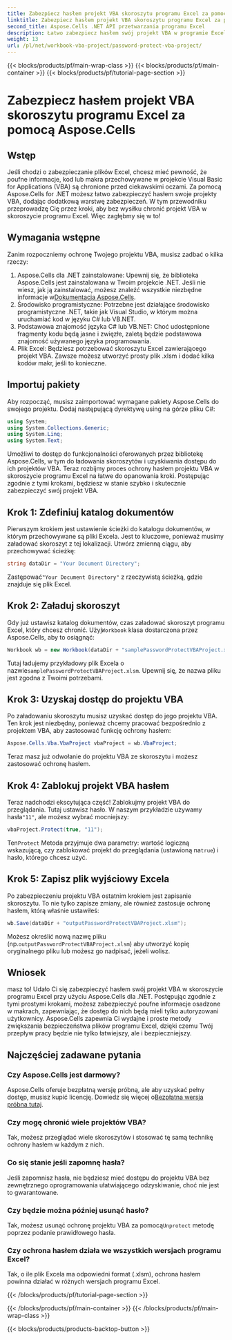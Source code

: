 ```yaml
---
title: Zabezpiecz hasłem projekt VBA skoroszytu programu Excel za pomocą Aspose.Cells
linktitle: Zabezpiecz hasłem projekt VBA skoroszytu programu Excel za pomocą Aspose.Cells
second_title: Aspose.Cells .NET API przetwarzania programu Excel
description: Łatwo zabezpiecz hasłem swój projekt VBA w programie Excel, korzystając z Aspose.Cells dla .NET. Postępuj zgodnie z tym przewodnikiem krok po kroku, aby zwiększyć bezpieczeństwo.
weight: 13
url: /pl/net/workbook-vba-project/password-protect-vba-project/
---
```


{{< blocks/products/pf/main-wrap-class >}}
{{< blocks/products/pf/main-container >}}
{{< blocks/products/pf/tutorial-page-section >}}

# Zabezpiecz hasłem projekt VBA skoroszytu programu Excel za pomocą Aspose.Cells

## Wstęp
Jeśli chodzi o zabezpieczanie plików Excel, chcesz mieć pewność, że poufne informacje, kod lub makra przechowywane w projekcie Visual Basic for Applications (VBA) są chronione przed ciekawskimi oczami. Za pomocą Aspose.Cells for .NET możesz łatwo zabezpieczyć hasłem swoje projekty VBA, dodając dodatkową warstwę zabezpieczeń. W tym przewodniku przeprowadzę Cię przez kroki, aby bez wysiłku chronić projekt VBA w skoroszycie programu Excel. Więc zagłębmy się w to!
## Wymagania wstępne
Zanim rozpoczniemy ochronę Twojego projektu VBA, musisz zadbać o kilka rzeczy:
1.  Aspose.Cells dla .NET zainstalowane: Upewnij się, że biblioteka Aspose.Cells jest zainstalowana w Twoim projekcie .NET. Jeśli nie wiesz, jak ją zainstalować, możesz znaleźć wszystkie niezbędne informacje w[Dokumentacja Aspose.Cells](https://reference.aspose.com/cells/net/).
2. Środowisko programistyczne: Potrzebne jest działające środowisko programistyczne .NET, takie jak Visual Studio, w którym można uruchamiać kod w języku C# lub VB.NET.
3. Podstawowa znajomość języka C# lub VB.NET: Choć udostępnione fragmenty kodu będą jasne i zwięzłe, zaletą będzie podstawowa znajomość używanego języka programowania.
4. Plik Excel: Będziesz potrzebować skoroszytu Excel zawierającego projekt VBA. Zawsze możesz utworzyć prosty plik .xlsm i dodać kilka kodów makr, jeśli to konieczne.
## Importuj pakiety
Aby rozpocząć, musisz zaimportować wymagane pakiety Aspose.Cells do swojego projektu. Dodaj następującą dyrektywę using na górze pliku C#:
```csharp
using System;
using System.Collections.Generic;
using System.Linq;
using System.Text;
```
Umożliwi to dostęp do funkcjonalności oferowanych przez bibliotekę Aspose.Cells, w tym do ładowania skoroszytów i uzyskiwania dostępu do ich projektów VBA.
Teraz rozbijmy proces ochrony hasłem projektu VBA w skoroszycie programu Excel na łatwe do opanowania kroki. Postępując zgodnie z tymi krokami, będziesz w stanie szybko i skutecznie zabezpieczyć swój projekt VBA.
## Krok 1: Zdefiniuj katalog dokumentów
Pierwszym krokiem jest ustawienie ścieżki do katalogu dokumentów, w którym przechowywane są pliki Excela. Jest to kluczowe, ponieważ musimy załadować skoroszyt z tej lokalizacji. Utwórz zmienną ciągu, aby przechowywać ścieżkę:
```csharp
string dataDir = "Your Document Directory";
```
 Zastępować`"Your Document Directory"` z rzeczywistą ścieżką, gdzie znajduje się plik Excel.
## Krok 2: Załaduj skoroszyt
 Gdy już ustawisz katalog dokumentów, czas załadować skoroszyt programu Excel, który chcesz chronić. Użyj`Workbook` klasa dostarczona przez Aspose.Cells, aby to osiągnąć:
```csharp
Workbook wb = new Workbook(dataDir + "samplePasswordProtectVBAProject.xlsm");
```
 Tutaj ładujemy przykładowy plik Excela o nazwie`samplePasswordProtectVBAProject.xlsm`. Upewnij się, że nazwa pliku jest zgodna z Twoimi potrzebami.
## Krok 3: Uzyskaj dostęp do projektu VBA
Po załadowaniu skoroszytu musisz uzyskać dostęp do jego projektu VBA. Ten krok jest niezbędny, ponieważ chcemy pracować bezpośrednio z projektem VBA, aby zastosować funkcję ochrony hasłem:
```csharp
Aspose.Cells.Vba.VbaProject vbaProject = wb.VbaProject;
```
Teraz masz już odwołanie do projektu VBA ze skoroszytu i możesz zastosować ochronę hasłem.
## Krok 4: Zablokuj projekt VBA hasłem
Teraz nadchodzi ekscytująca część! Zablokujmy projekt VBA do przeglądania. Tutaj ustawisz hasło. W naszym przykładzie używamy hasła`"11"`, ale możesz wybrać mocniejszy:
```csharp
vbaProject.Protect(true, "11");
```
 Ten`Protect` Metoda przyjmuje dwa parametry: wartość logiczną wskazującą, czy zablokować projekt do przeglądania (ustawioną na`true`) i hasło, którego chcesz użyć.
## Krok 5: Zapisz plik wyjściowy Excela
Po zabezpieczeniu projektu VBA ostatnim krokiem jest zapisanie skoroszytu. To nie tylko zapisze zmiany, ale również zastosuje ochronę hasłem, którą właśnie ustawiłeś:
```csharp
wb.Save(dataDir + "outputPasswordProtectVBAProject.xlsm");
```
 Możesz określić nową nazwę pliku (np.`outputPasswordProtectVBAProject.xlsm`) aby utworzyć kopię oryginalnego pliku lub możesz go nadpisać, jeżeli wolisz.
## Wniosek
masz to! Udało Ci się zabezpieczyć hasłem swój projekt VBA w skoroszycie programu Excel przy użyciu Aspose.Cells dla .NET. Postępując zgodnie z tymi prostymi krokami, możesz zabezpieczyć poufne informacje osadzone w makrach, zapewniając, że dostęp do nich będą mieli tylko autoryzowani użytkownicy. Aspose.Cells zapewnia Ci wydajne i proste metody zwiększania bezpieczeństwa plików programu Excel, dzięki czemu Twój przepływ pracy będzie nie tylko łatwiejszy, ale i bezpieczniejszy.
## Najczęściej zadawane pytania
### Czy Aspose.Cells jest darmowy?
 Aspose.Cells oferuje bezpłatną wersję próbną, ale aby uzyskać pełny dostęp, musisz kupić licencję. Dowiedz się więcej o[Bezpłatna wersja próbna tutaj](https://releases.aspose.com/).
### Czy mogę chronić wiele projektów VBA?
Tak, możesz przeglądać wiele skoroszytów i stosować tę samą technikę ochrony hasłem w każdym z nich.
### Co się stanie jeśli zapomnę hasła?
Jeśli zapomnisz hasła, nie będziesz mieć dostępu do projektu VBA bez zewnętrznego oprogramowania ułatwiającego odzyskiwanie, choć nie jest to gwarantowane.
### Czy będzie można później usunąć hasło?
Tak, możesz usunąć ochronę projektu VBA za pomocą`Unprotect` metodę poprzez podanie prawidłowego hasła.
### Czy ochrona hasłem działa we wszystkich wersjach programu Excel?
Tak, o ile plik Excela ma odpowiedni format (.xlsm), ochrona hasłem powinna działać w różnych wersjach programu Excel.

{{< /blocks/products/pf/tutorial-page-section >}}

{{< /blocks/products/pf/main-container >}}
{{< /blocks/products/pf/main-wrap-class >}}

{{< blocks/products/products-backtop-button >}}
